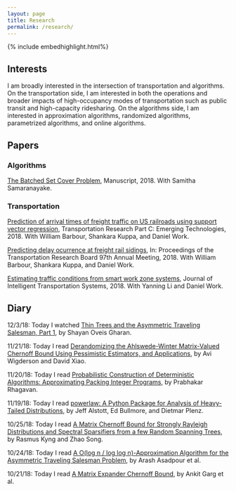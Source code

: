 ```yaml
---
layout: page
title: Research
permalink: /research/
---
```


{% include embedhighlight.html%}

## Interests

I am broadly interested in the intersection of transportation and algorithms. On the transportation side, I am interested in both the operations and broader impacts of high-occupancy modes of transportation such as public transit and high-capacity ridesharing. On the algorithms side, I am interested in approximation algorithms, randomized algorithms, parametrized algorithms, and online algorithms.

## Papers

### Algorithms
<a href="https://arxiv.org/abs/1811.10767">The Batched Set Cover Problem</a>, Manuscript, 2018. With Samitha Samaranayake.

### Transportation

<a href="https://www.sciencedirect.com/science/article/pii/S0968090X18307101">Prediction of arrival times of freight traffic on US railroads using support vector regression</a>, Transportation Research Part C: Emerging Technologies, 2018. With William Barbour, Shankara Kuppa, and Daniel Work.

<a href="https://trid.trb.org/view/1496714">Predicting delay ocurrence at freight rail sidings</a>, In: Proceedings of the Transportation Research Board 97th Annual Meeting, 2018. With William Barbour, Shankara Kuppa, and Daniel Work.

<a href="https://www.tandfonline.com/doi/abs/10.1080/15472450.2018.1438274">Estimating traffic conditions from smart work zone systems</a>, Journal of Intelligent Transportation Systems, 2018. With Yanning Li and Daniel Work.

## Diary
12/3/18: Today I watched <a href="https://www.birs.ca/events/2018/5-day-workshops/18w5088/videos/watch/201809250934-OveisGharan.html">Thin Trees and the Asymmetric Traveling Salesman, Part 1</a>, by Shayan Oveis Gharan.

11/21/18: Today I read <a href="http://theoryofcomputing.org/articles/v004a003/">Derandomizing the Ahlswede-Winter Matrix-Valued Chernoff Bound Using Pessimistic Estimators, and Applications</a>, by Avi Wigderson and David Xiao.

11/20/18: Today I read <a href="https://www.sciencedirect.com/science/article/pii/0022000088900037">Probabilistic Construction of Deterministic Algorithms: Approximating Packing Integer Programs</a>, by Prabhakar Rhagavan.

11/19/18: Today I read <a href="https://journals.plos.org/plosone/article?id=10.1371/journal.pone.0085777">powerlaw: A Python Package for Analysis of Heavy-Tailed Distributions</a>, by Jeff Alstott, Ed Bullmore, and Dietmar Plenz.

10/25/18: Today I read <a href="https://arxiv.org/pdf/1810.08345.pdf">A Matrix Chernoff Bound for Strongly Rayleigh Distributions and Spectral Sparsifiers from a few Random Spanning Trees</a>, by Rasmus Kyng and Zhao Song.

10/24/18: Today I read <a href="https://pubsonline.informs.org/doi/pdf/10.1287/opre.2017.1603">A O(log n / log log n)-Approximation Algorithm for the Asymmetric Traveling Salesman Problem</a>, by Arash Asadpour et al.

10/21/18: Today I read <a href="https://arxiv.org/pdf/1704.03864.pdf">A Matrix Expander Chernoff Bound</a>, by Ankit Garg et al.
